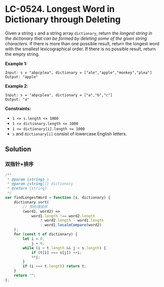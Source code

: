 # LC-0524. Longest Word in Dictionary through Deleting

Given a string `s` and a string array `dictionary`, return _the longest string in the dictionary that can be formed by deleting some of the given string characters_. If there is more than one possible result, return the longest word with the smallest lexicographical order. If there is no possible result, return the empty string.

**Example 1:**

```
Input: s = "abpcplea", dictionary = ["ale","apple","monkey","plea"]
Output: "apple"
```

**Example 2:**

```
Input: s = "abpcplea", dictionary = ["a","b","c"]
Output: "a"
```

**Constraints:**

-   `1 <= s.length <= 1000`
-   `1 <= dictionary.length <= 1000`
-   `1 <= dictionary[i].length <= 1000`
-   `s` and `dictionary[i]` consist of lowercase English letters.

## Solution

### 双指针+排序

```javascript
/**
 * @param {string} s
 * @param {string[]} dictionary
 * @return {string}
 */
var findLongestWord = function (s, dictionary) {
    dictionary.sort(
        // 预处理排序
        (word1, word2) =>
            word1.length !== word2.length
                ? word2.length - word1.length
                : word1.localeCompare(word2)
    );
    for (const t of dictionary) {
        let i = 0,
            j = 0;
        while (i < t.length && j < s.length) {
            if (t[i] === s[j]) ++i;
            ++j;
        }
        if (i === t.length) return t;
    }
    return "";
};
```
